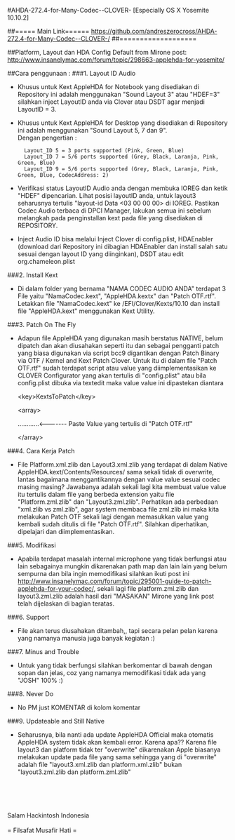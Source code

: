 #AHDA-272.4-for-Many-Codec--CLOVER- [Especially OS X Yosemite 10.10.2]

##===== Main Link======
https://github.com/andreszerocross/AHDA-272.4-for-Many-Codec--CLOVER-/
##===================

##Platform, Layout dan HDA Config Default from Mirone post:
http://www.insanelymac.com/forum/topic/298663-applehda-for-yosemite/

##Cara penggunaan :
###1. Layout ID Audio
- Khusus untuk Kext AppleHDA for Notebook yang disediakan di Repository ini adalah menggunakan "Sound Layout 3" atau "HDEF=3" silahkan inject LayoutID anda via Clover atau DSDT agar menjadi LayoutID = 3. 

- Khusus untuk Kext AppleHDA  for Desktop yang disediakan di Repository ini adalah menggunakan "Sound Layout 5, 7 dan 9".	
Dengan pengertian :

        Layout_ID 5 = 3 ports supported (Pink, Green, Blue) 
        Layout_ID 7 = 5/6 ports supported (Grey, Black, Laranja, Pink, Green, Blue) 
        Layout_ID 9 = 5/6 ports supported (Grey, Black, Laranja, Pink, Green, Blue, CodecAddress: 2)

- Verifikasi status LayoutID Audio anda dengan membuka IOREG dan ketik "HDEF" dipencarian. Lihat posisi layoutID anda, untuk layout3 seharusnya tertulis "layout-id Data <03 00 00 00> di IOREG. Pastikan Codec Audio terbaca di DPCI Manager, lakukan semua ini sebelum melangkah pada penginstallan kext pada file yang disediakan di REPOSITORY.

- Inject Audio ID bisa melalui Inject  Clover di config.plist, HDAEnabler (download dari Repository ini dibagian HDAEnabler dan install salah satu sesuai dengan layout ID yang diinginkan), DSDT atau edit org.chameleon.plist

###2. Install Kext
- Di dalam folder yang bernama "NAMA CODEC AUDIO ANDA" terdapat 3 File yaitu "NamaCodec.kext", "AppleHDA.kextx" dan "Patch OTF.rtf". Letakkan file "NamaCodec.kext" ke /EFI/Clover/Kexts/10.10 dan install file "AppleHDA.kext" menggunakan Kext Utility.

###3. Patch On The Fly
- Adapun file AppleHDA yang digunakan masih berstatus NATIVE, belum dipatch dan akan diusahakan seperti itu dan sebagai pengganti patch yang biasa digunakan via script bcc9 digantikan dengan Patch Binary via OTF / Kernel and Kext Patch Clover. Untuk itu di dalam file "Patch OTF.rtf" sudah terdapat script atau value yang diimplementasikan ke CLOVER Configurator yang akan tertulis di "config.plist" atau bila config.plist dibuka via textedit maka value value ini dipastekan diantara  
                        <p/><a><</a>key>KextsToPatch<<a>/</a>key>
                        <p/><a><</a>array>
                        <p/>............<------- Paste Value yang tertulis di "Patch OTF.rtf"
                        <p/><<a>/</a>array>

###4. Cara Kerja Patch
- File Platform.xml.zlib dan Layout3.xml.zlib yang terdapat di dalam Native AppleHDA.kext/Contents/Resources/ sama sekali tidak di overwrite, lantas bagaimana menggantikannya dengan value value sesuai codec masing masing? Jawabanya adalah sekali lagi kita membuat value value itu tertulis dalam file yang berbeda extension yaitu file "Platform.zml.zlib" dan "Layout3.zml.zlib". Perhatikan ada perbedaan "xml.zlib vs zml.zlib", agar system membaca file zml.zlib ini maka kita melakukan Patch OTF sekali lagi dengan memasukkan value yang kembali sudah ditulis di file "Patch OTF.rtf". Silahkan diperhatikan, dipelajari dan diimplementasikan.

###5. Modifikasi
- Apabila terdapat masalah internal microphone yang tidak berfungsi atau lain sebagainya mungkin dikarenakan path map dan lain lain yang belum sempurna dan bila ingin memodifikasi silahkan ikuti post ini http://www.insanelymac.com/forum/topic/295001-guide-to-patch-applehda-for-your-codec/, sekali lagi file platform.zml.zlib dan layout3.zml.zlib adalah hasil dari "MASAKAN" Mirone yang link post telah dijelaskan di bagian teratas.

###6. Support 
- File akan terus diusahakan ditambah,, tapi secara pelan pelan karena yang namanya manusia juga banyak kegiatan :)

###7. Minus and Trouble
- Untuk yang tidak berfungsi silahkan berkomentar di bawah dengan sopan dan jelas, coz yang namanya memodifikasi tidak ada yang "JOSH" 100% :)

###8. Never Do
- No PM just KOMENTAR di kolom komentar

###9. Updateable and Still Native
- Seharusnya, bila nanti ada update AppleHDA Official maka otomatis AppleHDA system tidak akan kembali error. Karena apa?? Karena file layout3 dan platform tidak ter "overwrite" dikarenakan Apple biasanya melakukan update pada file yang sama sehingga yang di "overwrite" adalah file "layout3.xml.zlib dan platform.xml.zlib" bukan "layout3.zml.zlib dan platform.zml.zlib"
<br/>
<br/>
<br/>
<br/>
                Salam Hackintosh Indonesia 
                <br/>
                <br/>
                = Filsafat Musafir Hati =
